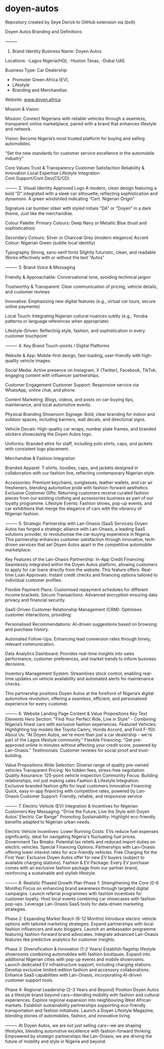 # doyen-autos

Repository created by Seye Derick to GitHub extension via (bolt)

Doyen Autos Branding and Definitions

⸻
1. Brand Identity
Business Name: Doyen Autos

Locations: 
-Lagos Nigeria(HQ), 
-Huston Texas, 
-Dubai UAE.

Business Type: Car Dealership
- Promoter Green Africa (EV), 
- Lifestyle 
- Branding and Merchandise.

Website:
www.doyen.africa

Mission & Vision:

Mission: Connect Nigerians with reliable vehicles through a seamless, transparent online marketplace, paired with a brand that enhances lifestyle and network.

Vision: Become Nigeria’s most trusted platform for buying and selling automobiles. 

“Set the new standards for customer service excellence in the automobile industry”

Core Values
Trust & Transparency
Customer Satisfaction
Reliability & Innovation 
Local Expertise
Lifestyle Integration
Cont.Support/Cont.Dev(CS/CD)

⸻
2. Visual Identity
Approved Logo
A modern, clean design featuring a bold "D" integrated with a sleek car silhouette, reflecting sophistication and dynamism.
A green windshiled indicating “Cert. Nigerian Origin”

Signature car bumber stiker with styled initials "DA" or “Doyen” in a dark theme, Just like the merchandise.

Colour Palette:
Primary Colours: Deep Navy or Metallic Blue (trust and sophistication)

Secondary Colours: Silver or Charcoal Grey (modern elegance)
Accent Colour: Nigerian Green (subtle local identity)

Typography
Strong, sans-serif fonts
Slightly futuristic, clean, and readable
Works effectively with or without the text "Autos"

⸻
3. Brand Voice & Messaging

Friendly & Approachable: Conversational tone, avoiding technical jargon

Trustworthy & Transparent: Clear communication of pricing, vehicle details, and customer reviews

Innovative: Emphasising new digital features (e.g., virtual car tours, secure online payments)

Local Touch: Integrating Nigerian cultural nuances subtly (e.g., Yoruba patterns or language references when appropriate)

Lifestyle-Driven: Reflecting style, fashion, and sophistication in every customer touchpoint

⸻
4. Key Brand Touch-points / Digital Platforms

Website & App: Mobile-first design, fast-loading, user-friendly with high-quality vehicle images.

Social Media: Active presence on Instagram, X (Twitter), Facebook, TikTok; engaging content with influencer partnerships.

Customer Engagement
Customer Support: Responsive service via WhatsApp, online chat, and phone.

Content Marketing: Blogs, videos, and posts on car-buying tips, maintenance, and local automotive events.

Physical Branding
Showroom Signage: Bold, clear branding for indoor and outdoor spaces, including banners, wall decals, and directional signs.

Vehicle Decals: High-quality car wraps, number plate frames, and branded stickers showcasing the Doyen Autos logo.

Uniforms: Branded attire for staff, including polo shirts, caps, and jackets with consistent logo placement.

Merchandise & Fashion Integration

Branded Apparel: T-shirts, hoodies, caps, and jackets designed in collaboration with our fashion line, reflecting contemporary Nigerian style.

Accessories: Premium keychains, sunglasses, leather wallets, and car air fresheners, blending automotive pride with fashion-forward aesthetics.
Exclusive Customer Gifts: Returning customers receive curated fashion pieces from our existing clothing and accessories business as part of our loyalty programme.
Lifestyle Events: Fashion shows, pop-up events, and car exhibitions that merge the elegance of cars with the vibrancy of Nigerian fashion.

⸻
5. Strategic Partnership with Lan-Onasis (SaaS Services)
Doyen Autos has forged a strategic alliance with Lan-Onasis, a leading SaaS solutions provider, to revolutionise the car-buying experience in Nigeria. This partnership enhances customer satisfaction through innovative, tech-driven services that set Doyen Autos apart in the competitive automobile marketplace.

Key Features of the Lan-Onasis Partnership:
In-App Credit Financing: Seamlessly integrated within the Doyen Autos platform, allowing customers to apply for car loans directly from the website. This feature offers:
Real-time Loan Approvals: Instant credit checks and financing options tailored to individual customer profiles.

Flexible Payment Plans: Customised repayment schedules for different income brackets.
Secure Transactions: Advanced encryption ensuring data privacy and financial security.

SaaS-Driven Customer Relationship Management (CRM): Optimises customer interactions, providing:

Personalised Recommendations: AI-driven suggestions based on browsing and purchase history.

Automated Follow-Ups: Enhancing lead conversion rates through timely, relevant communication.

Data Analytics Dashboard: Provides real-time insights into sales performance, customer preferences, and market trends to inform business decisions.

Inventory Management System: Streamlines stock control, enabling real-time updates on vehicle availability and automated alerts for maintenance checks.

This partnership positions Doyen Autos at the forefront of Nigeria’s digital automotive revolution, offering a seamless, efficient, and personalised experience for every customer.

⸻
6. Website Landing Page Content & Value Propositions
Key Text Elements
Hero Section: "Find Your Perfect Ride, Live in Style" - Combining Nigeria’s finest cars with exclusive fashion experiences.
Featured Vehicles: Highlighting top models like Toyota Camry, Honda Accord, and Ford F-150.
About Us: "At Doyen Autos, we're more than just a car dealership - we're part of the Lagos lifestyle community."
Flexible Financing: "Get pre-approved online in minutes without affecting your credit score, powered by Lan-Onasis."
Testimonials: Customer reviews for social proof and trust-building.

Value Propositions
Wide Selection: Diverse range of quality pre-owned vehicles
Transparent Pricing: No hidden fees, stress-free negotiation
Quality Assurance: 125-point vehicle inspection
Community Focus: Building relationships, not just making sales
Fashion & Lifestyle Integration: Exclusive branded fashion gifts for loyal customers
Innovative Financing: Quick, easy in-app financing with competitive rates, powered by Lan-Onasis
Customer Support: Friendly, reliable, and responsive service

⸻
7. Electric Vehicle (EV) Integration & Incentives for Nigerian Customers
Key Messaging:
"Drive the Future, Live the Style with Doyen Autos' Electric Car Range"
Promoting Sustainability: Highlight eco-friendly benefits adapted to Nigerian urban needs.

Electric Vehicle Incentives:
Lower Running Costs: EVs reduce fuel expenses significantly, ideal for navigating Nigeria's fluctuating fuel prices.
Government Tax Breaks: Potential tax reliefs and reduced import duties on electric vehicles.
Special Financing Options: Partnerships with Lan-Onasis offering lower interest rates for eco-friendly vehicles.
Free Charging for the First Year: Exclusive Doyen Autos offer for new EV buyers (subject to available charging stations).
Fashion & EV Package: Every EV purchase comes with an exclusive fashion package from our partner brand, reinforcing a sustainable and stylish lifestyle.

⸻
8. Realistic Phased Growth Plan
Phase 1: Strengthening the Core (0-6 Months)
Focus on enhancing brand awareness through targeted digital campaigns.
Launch referral programmes with fashion incentives for customer loyalty.
Host local events combining car showcases with fashion pop-ups.
Leverage Lan-Onasis SaaS tools for data-driven marketing strategies.

Phase 2: Expanding Market Reach (6-12 Months)
Introduce electric vehicle options with tailored marketing strategies.
Expand partnerships with local fashion influencers and auto bloggers.
Launch an ambassador programme featuring fashion-forward brand advocates.
Integrate advanced Lan-Onasis features like predictive analytics for customer insights.

Phase 3: Diversification & Innovation (1-2 Years)
Establish flagship lifestyle showrooms combining automobiles with fashion boutiques.
Expand into additional Nigerian cities with pop-up events and mobile showrooms.
Launch dedicated EV infrastructure support, including charging stations.
Develop exclusive limited-edition fashion and accessory collaborations.
Enhance SaaS capabilities with Lan-Onasis, incorporating AI-driven customer support tools.

Phase 4: Regional Leadership (2-3 Years and Beyond)
Position Doyen Autos as a lifestyle brand beyond cars—blending mobility with fashion and cultural experiences.
Explore regional expansion into neighbouring West African markets.
Establish sustainability partnerships supporting eco-friendly transportation and fashion initiatives.
Launch a Doyen Lifestyle Magazine, blending stories of automobiles, fashion, and innovative living.

⸻
At Doyen Autos, we are not just selling cars—we are shaping lifestyles, blending automotive excellence with fashion-forward thinking. Empowered by strategic partnerships like Lan-Onasis, we are driving the future of mobility and style in Nigeria and beyond.
